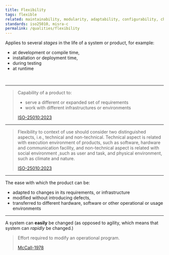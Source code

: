 ```yaml
---
title: Flexibility
tags: flexible
related: maintainability, modularity, adaptability, configurability, changeability, agility, autonomy
standards: iso25010, misra-c
permalink: /qualities/flexibility
---
```


<div class="arc42-help" markdown="1">

Applies to several _stages_ in the life of a system or product, for example:

- at development or compile time,
- installation or deployment time,
- during testing
- at runtime

</div><br>

<hr class="with-no-margin"/>

> Capability of a product to:
>
> - serve a different or expanded set of requirements
> - work with different infrastructures or environments
>
> [ISO-25010:2023](/references/#iso-25010-2023)

<hr class="with-no-margin"/>

> Flexibility to context of use should consider two distinguished aspects, i.e., technical and non-technical. Technical aspect is related with execution environment of products, such as software, hardware and communication facility, and non-technical aspect is related with social environment ,such as user and task, and physical environment, such as climate and nature.
>
> [ISO-25010:2023](/references/#iso-25010-2023)

<hr class="with-no-margin"/>

The ease with which the product can be:

- adapted to changes in its requirements, or infrastructure
- modified without introducing defects,
- transferred to different hardware, software or other operational or usage environments

<hr class="with-no-margin"/>

A system can **easily** be changed (as opposed to agility, which means that system can _rapidly_ be changed.)

> Effort required to modify an operational program.
>
> [McCall-1978](/references/#mccall)
